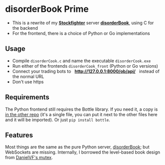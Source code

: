 # disorderBook Prime

* This is a rewrite of my **[Stockfighter](http://stockfighter.io)** server **[disorderBook](https://github.com/fohristiwhirl/disorderBook)**, using C for the backend
* For the frontend, there is a choice of Python or Go implementations

## Usage

* Compile `disorderCook.c` and name the executable `disorderCook.exe`
* Run either of the frontends `disorderCook_front` (Python or Go versions)
* Connect your trading bots to &nbsp; **http://127.0.0.1:8000/ob/api/** &nbsp; instead of the normal URL
* Don't use https

## Requirements

The Python frontend still requires the Bottle library. If you need it, a copy is [in the other repo](https://github.com/fohristiwhirl/disorderBook/blob/master/bottle_0_12_9.py) (it's a single file, you can put it next to the other files here and it will be imported). Or just `pip install bottle`.

## Features

Most things are the same as the pure Python server, [disorderBook](https://github.com/fohristiwhirl/disorderBook); but WebSockets are missing. Internally, I borrowed the level-based book design from [DanielVF's mutex](https://github.com/DanielVF/Mutex).
